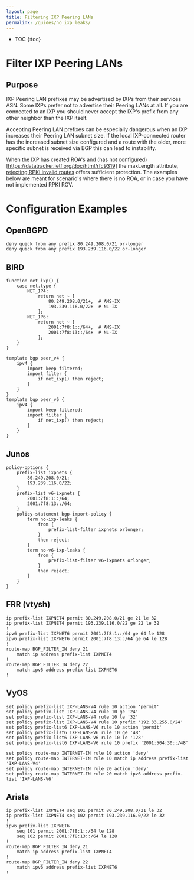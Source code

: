 ```yaml
---
layout: page
title: Filtering IXP Peering LANs
permalink: /guides/no_ixp_leaks/
---
```


* TOC
{:toc}

# Filter IXP Peering LANs

## Purpose

IXP Peering LAN prefixes may be advertised by IXPs from their services ASN. Some IXPs prefer not to advertise their Peering LANs at all.
If you are connected to an IXP you should never accept the IXP's prefix from any other neighbor than the IXP itself.

Accepting Peering LAN prefixes can be especially dangerous when an IXP increases their Peering LAN subnet size.
If the local IXP-connected router has the increased subnet size configured and a route with the older, more specific subnet is received via BGP this can lead to instability.

When the IXP has created ROA's and (has not configured)[https://datatracker.ietf.org/doc/html/rfc9319] the maxLength attribute, [rejecting RPKI invalid routes](/guides/reject_invalids) offers sufficient protection.
The examples below are meant for scenario's where there is no ROA, or in case you have not implemented RPKI ROV.

# Configuration Examples

## OpenBGPD

```
deny quick from any prefix 80.249.208.0/21 or-longer
deny quick from any prefix 193.239.116.0/22 or-longer
```

## BIRD

```
function net_ixp() {
    case net.type {
        NET_IP4:
            return net ~ [
                80.249.208.0/21+,  # AMS-IX
                193.239.116.0/22+  # NL-IX
            ];
        NET_IP6:
            return net ~ [
                2001:7f8:1::/64+,  # AMS-IX
                2001:7f8:13::/64+  # NL-IX
            ];
    }
}

template bgp peer_v4 {
    ipv4 {
        import keep filtered;
        import filter {
            if net_ixp() then reject;
        }
    }
}
template bgp peer_v6 {
    ipv4 {
        import keep filtered;
        import filter {
            if net_ixp() then reject;
        }
    }
}
```

## Junos

```
policy-options {
    prefix-list ixpnets {
        80.249.208.0/21;
        193.239.116.0/22;
    }
    prefix-list v6-ixpnets {
        2001:7f8:1::/64;
        2001:7f8:13::/64;
    }
    policy-statement bgp-import-policy {
        term no-ixp-leaks {
            from {
                prefix-list-filter ixpnets orlonger;
            }                               
            then reject;                    
        }                                   
        term no-v6-ixp-leaks {
            from {
                prefix-list-filter v6-ixpnets orlonger;
            }                               
            then reject;
        }
    }                    
}
```

## FRR (vtysh)

```
ip prefix-list IXPNET4 permit 80.249.208.0/21 ge 21 le 32
ip prefix-list IXPNET4 permit 193.239.116.0/22 ge 22 le 32
!
ipv6 prefix-list IXPNET6 permit 2001:7f8:1::/64 ge 64 le 128
ipv6 prefix-list IXPNET6 permit 2001:7f8:13::/64 ge 64 le 128
!
route-map BGP_FILTER_IN deny 21
    match ip address prefix-list IXPNET4
!
route-map BGP_FILTER_IN deny 22
    match ipv6 address prefix-list IXPNET6
!
```

## VyOS
```
set policy prefix-list IXP-LANS-V4 rule 10 action 'permit'
set policy prefix-list IXP-LANS-V4 rule 10 ge '24'
set policy prefix-list IXP-LANS-V4 rule 10 le '32'
set policy prefix-list IXP-LANS-V4 rule 10 prefix '192.33.255.0/24'
set policy prefix-list6 IXP-LANS-V6 rule 10 action 'permit'
set policy prefix-list6 IXP-LANS-V6 rule 10 ge '48'
set policy prefix-list6 IXP-LANS-V6 rule 10 le '128'
set policy prefix-list6 IXP-LANS-V6 rule 10 prefix '2001:504:30::/48'

set policy route-map INTERNET-IN rule 10 action 'deny'
set policy route-map INTERNET-IN rule 10 match ip address prefix-list 'IXP-LANS-V4'
set policy route-map INTERNET-IN rule 20 action 'deny'
set policy route-map INTERNET-IN rule 20 match ipv6 address prefix-list 'IXP-LANS-V6'
```

## Arista

```
ip prefix-list IXPNET4 seq 101 permit 80.249.208.0/21 le 32
ip prefix-list IXPNET4 seq 102 permit 193.239.116.0/22 le 32
!
ipv6 prefix-list IXPNET6
    seq 101 permit 2001:7f8:1::/64 le 128
    seq 102 permit 2001:7f8:13::/64 le 128
!
route-map BGP_FILTER_IN deny 21
    match ip address prefix-list IXPNET4
!
route-map BGP_FILTER_IN deny 22
    match ipv6 address prefix-list IXPNET6
!
```
